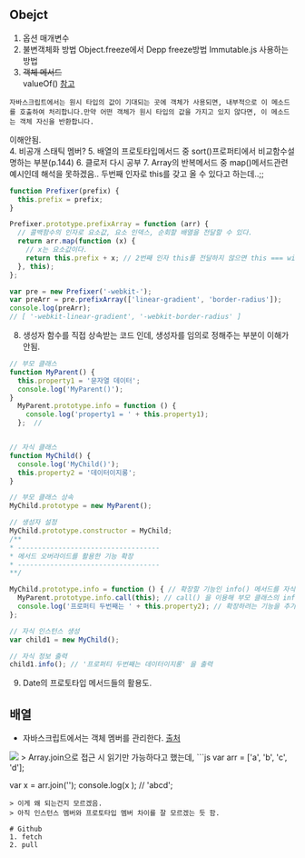 ## Obejct
1. 옵션 매개변수
2. 불변객체화 방법
  Object.freeze에서 Depp freeze방법
  Immutable.js 사용하는 방법
3. ~~객체 메서드~~ <br>
  valueOf() [참고](http://tcpschool.com/javascript/js_object_propertyMethod)
  ```
  자바스크립트에서는 원시 타입의 값이 기대되는 곳에 객체가 사용되면, 내부적으로 이 메소드를 호출하여 처리합니다.만약 어떤 객체가 원시 타입의 값을 가지고 있지 않다면, 이 메소드는 객체 자신을 반환합니다.
  ``` 
  이해안됨.<br>
4. 비공개 스태틱 멤버?
5. 배열의 프로토타입메서드 중 sort()프로퍼티에서 비교함수설명하는 부분(p.144)
6. 클로저 다시 공부
7. Array의 반복메서드 중 map()메서드관련 예시인데 해석을 못하겠음.. 
두번째 인자로 this를 갖고 올 수 있다고 하는데..;;
```js
function Prefixer(prefix) {
  this.prefix = prefix;
}

Prefixer.prototype.prefixArray = function (arr) {
  // 콜백함수의 인자로 요소값, 요소 인덱스, 순회할 배열을 전달할 수 있다.
  return arr.map(function (x) {
    // x는 요소값이다.
    return this.prefix + x; // 2번째 인자 this를 전달하지 않으면 this === window
  }, this);
};

var pre = new Prefixer('-webkit-');
var preArr = pre.prefixArray(['linear-gradient', 'border-radius']);
console.log(preArr);
// [ '-webkit-linear-gradient', '-webkit-border-radius' ]
```

8. 생성자 함수를 직접 상속받는 코드 인데, 생성자를 임의로 정해주는 부분이 이해가 안됨.

```js
// 부모 클래스 
function MyParent() { 
  this.property1 = '문자열 데이터'; 
  console.log('MyParent()'); 
} 
  MyParent.prototype.info = function () { 
    console.log('property1 = ' + this.property1); 
  };  //


// 자식 클래스 
function MyChild() { 
  console.log('MyChild()'); 
  this.property2 = '데이터이지롱'; 
} 

// 부모 클래스 상속 
MyChild.prototype = new MyParent(); 

// 생성자 설정 
MyChild.prototype.constructor = MyChild; 
/** 
* ----------------------------------- 
* 메서드 오버라이드를 활용한 기능 확장 
* ----------------------------------- 
**/ 

MyChild.prototype.info = function () { // 확장할 기능인 info() 메서드를 자식 클래스에서 오버라이드 한다. 
  MyParent.prototype.info.call(this); // call() 을 이용해 부모 클래스의 info()메서드를 호출한다. 
  console.log('프로퍼티 두번째는 ' + this.property2); // 확장하려는 기능을 추가한다. 
}; 

// 자식 인스턴스 생성 
var child1 = new MyChild(); 

// 자식 정보 출력 
child1.info(); // '프로퍼티 두번째는 데이터이지롱' 을 출력

```
9. Date의 프로토타입 메서드들의 활용도.

## 배열
- 자바스크립트에서는 객체 멤버를 관리한다.
[출처](http://jusungpark.tistory.com/37)
<img src="/asset/Object_member.png">
> Array.join으로 접근 시 읽기만 가능하다고 했는데,
```js
var arr = ['a', 'b', 'c', 'd'];

var x = arr.join('');
console.log(x );  // 'abcd';
```
> 이게 왜 되는건지 모르겠음.
> 아직 인스턴스 멤버와 프로토타입 멤버 차이를 잘 모르겠는 듯 함.

# Github
1. fetch
2. pull

